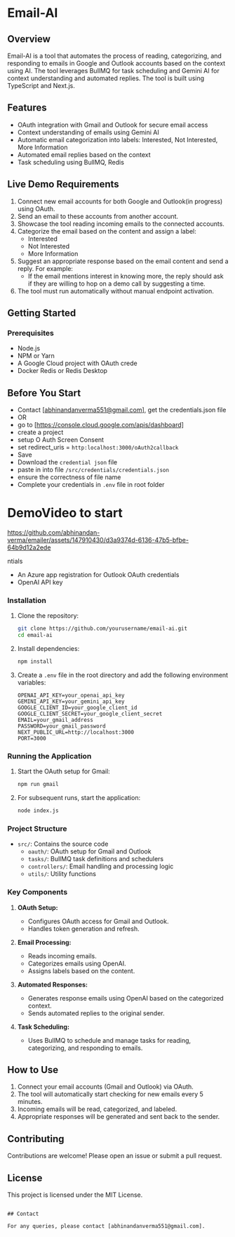# Email-AI

## Overview

Email-AI is a tool that automates the process of reading, categorizing, and responding to emails in Google and Outlook accounts based on the context using AI. The tool leverages BullMQ for task scheduling and Gemini AI for context understanding and automated replies. The tool is built using TypeScript and Next.js.

## Features

- OAuth integration with Gmail and Outlook for secure email access
- Context understanding of emails using Gemini AI
- Automatic email categorization into labels: Interested, Not Interested, More Information
- Automated email replies based on the context
- Task scheduling using BullMQ, Redis

## Live Demo Requirements

1. Connect new email accounts for both Google and Outlook(in progress) using OAuth.
2. Send an email to these accounts from another account.
3. Showcase the tool reading incoming emails to the connected accounts.
4. Categorize the email based on the content and assign a label:
   - Interested
   - Not Interested
   - More Information
5. Suggest an appropriate response based on the email content and send a reply. For example:
   - If the email mentions interest in knowing more, the reply should ask if they are willing to hop on a demo call by suggesting a time.
6. The tool must run automatically without manual endpoint activation.

## Getting Started

### Prerequisites

- Node.js
- NPM or Yarn
- A Google Cloud project with OAuth crede
- Docker Redis or Redis Desktop

## Before You Start
- Contact [abhinandanverma551@gmail.com], get the credentials.json file
- OR
- go to [https://console.cloud.google.com/apis/dashboard]
-  create a project
- setup O Auth Screen Consent
- set redirect_uris = ``http:localhost:3000/oAuth2callback``
- Save
- Download the `credential json` file
- paste in into file ``/src/credentials/credentials.json``
- ensure the correctness of file name
- Complete your credentials in ``.env`` file in root folder

# DemoVideo to start

https://github.com/abhinandan-verma/emailer/assets/147910430/d3a9374d-6136-47b5-bfbe-64b9d12a2ede

ntials
- An Azure app registration for Outlook OAuth credentials
- OpenAI API key



### Installation

1. Clone the repository:

   ```bash
   git clone https://github.com/yourusername/email-ai.git
   cd email-ai
   ```

2. Install dependencies:

   ```bash
   npm install
   ```

3. Create a `.env` file in the root directory and add the following environment variables:

   ```env
   OPENAI_API_KEY=your_openai_api_key
   GEMINI_API_KEY=your_gemini_api_key
   GOOGLE_CLIENT_ID=your_google_client_id
   GOOGLE_CLIENT_SECRET=your_google_client_secret
   EMAIL=your_gmail_address
   PASSWORD=your_gmail_password
   NEXT_PUBLIC_URL=http://localhost:3000
   PORT=3000
   ```

### Running the Application

1. Start the OAuth setup for Gmail:

   ```bash
   npm run gmail
   ```

2. For subsequent runs, start the application:

   ```bash
   node index.js
   ```

### Project Structure

- `src/`: Contains the source code
  - `oauth/`: OAuth setup for Gmail and Outlook
  - `tasks/`: BullMQ task definitions and schedulers
  - `controllers/`: Email handling and processing logic
  - `utils/`: Utility functions

### Key Components

1. **OAuth Setup:**
   - Configures OAuth access for Gmail and Outlook.
   - Handles token generation and refresh.

2. **Email Processing:**
   - Reads incoming emails.
   - Categorizes emails using OpenAI.
   - Assigns labels based on the content.

3. **Automated Responses:**
   - Generates response emails using OpenAI based on the categorized context.
   - Sends automated replies to the original sender.

4. **Task Scheduling:**
   - Uses BullMQ to schedule and manage tasks for reading, categorizing, and responding to emails.

## How to Use

1. Connect your email accounts (Gmail and Outlook) via OAuth.
2. The tool will automatically start checking for new emails every 5 minutes.
3. Incoming emails will be read, categorized, and labeled.
4. Appropriate responses will be generated and sent back to the sender.

## Contributing

Contributions are welcome! Please open an issue or submit a pull request.

## License

This project is licensed under the MIT License.
```

## Contact

For any queries, please contact [abhinandanverma551@gmail.com].
```